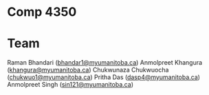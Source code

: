 # Comp 4350 

# Team
Raman Bhandari (bhandar1@myumanitoba.ca)
Anmolpreet Khangura (khangura@myumanitoba.ca)
Chukwunaza Chukwuocha (chukwuo1@myumanitoba.ca)
Pritha Das (dasp4@myumanitoba.ca)
Anmolpreet Singh (sin121@myumanitoba.ca)
